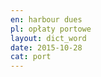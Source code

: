 ```yaml
---
en: harbour dues
pl: opłaty portowe
layout: dict_word
date: 2015-10-28
cat: port
---
```


<!-- TODO: opis -->

